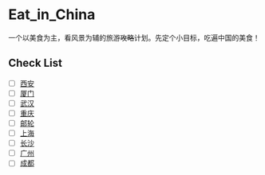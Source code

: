 # Eat_in_China
一个以美食为主，看风景为辅的旅游~~攻略~~计划。先定个小目标，吃遍中国的美食！

## Check List
- [ ] [西安](#)
- [ ] [厦门](#)
- [ ] [武汉](#)
- [ ] [重庆](#)
- [ ] [邮轮](#)
- [ ] [上海](#)
- [ ] [长沙](#)
- [ ] [广州](#)
- [ ] [成都](#)